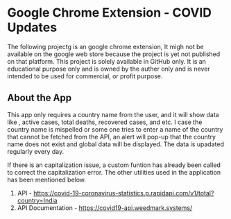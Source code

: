 # Google Chrome Extension - COVID Updates

The following projectg is an google chrome extension, It migh not be available on the google web store because the project is yet not published on that platform. This project is solely available in GitHub only. It is an educational purpose only and is owned by the auther only and is never intended to be used for commercial, or profit purpose.

## About the App

This app only requires a country name from the user, and it will show data like , active cases, total deaths, recovered cases, and etc. I case the country name is mispelled or some one tries to enter a name of the country that cannot be fetched from the API, an alert will pop-up that the country name does not exist and global data will be displayed. The data is upadated regularly every day.

If there is an capitalization issue, a custom funtion has already been called to correct the capitalization error. The other utilities used in the application has been mentioned below.

1. API - https://covid-19-coronavirus-statistics.p.rapidapi.com/v1/total?country=India
2. API Documentation - https://covid19-api.weedmark.systems/

